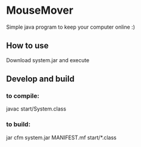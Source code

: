 # MouseMover

Simple java program to keep your computer online :)

## How to use

Download system.jar and execute

## Develop and build

### to compile:

javac start/System.class

### to build:

jar cfm system.jar MANIFEST.mf start/\*.class
